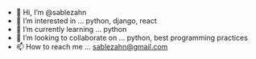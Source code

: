 - 👋 Hi, I’m @sablezahn
- 👀 I’m interested in ... python, django, react
- 🌱 I’m currently learning ... python
- 💞️ I’m looking to collaborate on ... python, best programming practices
- 📫 How to reach me ... sablezahn@gmail.com

<!---
sablezahn/sablezahn is a ✨ special ✨ repository because its `README.md` (this file) appears on your GitHub profile.
You can click the Preview link to take a look at your changes.
--->
